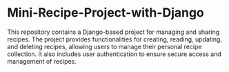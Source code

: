 # Mini-Recipe-Project-with-Django
This repository contains a Django-based project for managing and sharing recipes. The project provides functionalities for creating, reading, updating, and deleting recipes, allowing users to manage their personal recipe collection. It also includes user authentication to ensure secure access and management of recipes.
